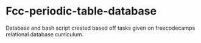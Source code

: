 # Fcc-periodic-table-database

Database and bash script created based off tasks given on freecodecamps relational database curriculum.
